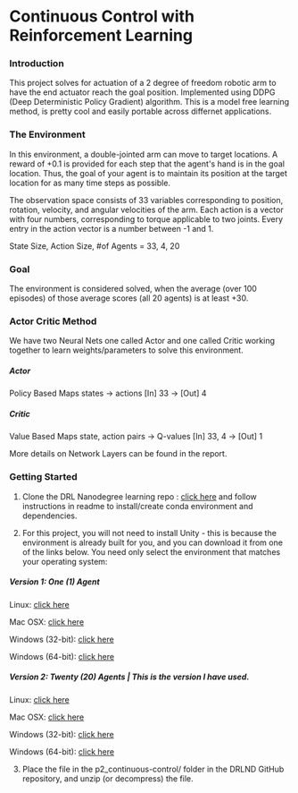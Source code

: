 # Continuous Control with Reinforcement Learning

### Introduction
This project solves for actuation of a 2 degree of freedom robotic arm to have the end actuator reach the goal position. Implemented using DDPG (Deep Deterministic Policy Gradient) algorithm. This is a model free learning method, is pretty cool and easily portable across differnet applications. 

### The Environment
In this environment, a double-jointed arm can move to target locations. A reward of +0.1 is provided for each step that the agent's hand is in the goal location. Thus, the goal of your agent is to maintain its position at the target location for as many time steps as possible.

The observation space consists of 33 variables corresponding to position, rotation, velocity, and angular velocities of the arm. Each action is a vector with four numbers, corresponding to torque applicable to two joints. Every entry in the action vector is a number between -1 and 1.

State Size, Action Size, #of Agents = 33, 4, 20

### Goal
The environment is considered solved, when the average (over 100 episodes) of those average scores (all 20 agents) is at least +30.

### Actor Critic Method
We have two Neural Nets one called Actor and one called Critic working together to learn weights/parameters to solve this environment. 

##### Actor
Policy Based
Maps states -> actions
[In] 33 -> [Out] 4

##### Critic
Value Based
Maps state, action pairs -> Q-values
[In] 33, 4 -> [Out] 1

More details on Network Layers can be found in the report.

### Getting Started
1. Clone the DRL Nanodegree learning repo : [click here](https://github.com/udacity/deep-reinforcement-learning#dependencies) and follow  instructions in readme to install/create conda environment and dependencies.

2. For this project, you will not need to install Unity - this is because the environment is already built for you, and you can download it from one of the links below. You need only select the environment that matches your operating system:

##### Version 1: One (1) Agent

Linux: [click here](https://s3-us-west-1.amazonaws.com/udacity-drlnd/P2/Reacher/one_agent/Reacher_Linux.zip)

Mac OSX: [click here](https://s3-us-west-1.amazonaws.com/udacity-drlnd/P2/Reacher/one_agent/Reacher.app.zip)

Windows (32-bit): [click here](https://s3-us-west-1.amazonaws.com/udacity-drlnd/P2/Reacher/one_agent/Reacher_Windows_x86.zip)

Windows (64-bit): [click here](https://s3-us-west-1.amazonaws.com/udacity-drlnd/P2/Reacher/one_agent/Reacher_Windows_x86_64.zip)

##### Version 2: Twenty (20) Agents | This is the version I have used.

Linux: [click here](https://s3-us-west-1.amazonaws.com/udacity-drlnd/P2/Reacher/Reacher_Linux.zip)

Mac OSX: [click here](https://s3-us-west-1.amazonaws.com/udacity-drlnd/P2/Reacher/Reacher.app.zip)

Windows (32-bit): [click here](https://s3-us-west-1.amazonaws.com/udacity-drlnd/P2/Reacher/Reacher_Windows_x86.zip)

Windows (64-bit): [click here](https://s3-us-west-1.amazonaws.com/udacity-drlnd/P2/Reacher/Reacher_Windows_x86_64.zip)

3. Place the file in the p2_continuous-control/ folder in the DRLND GitHub repository, and unzip (or decompress) the file.


